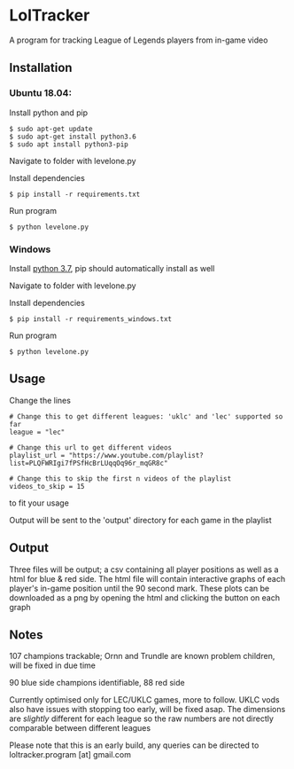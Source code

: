 # LolTracker

A program for tracking League of Legends players from in-game video

## Installation

### Ubuntu 18.04:

Install python and pip

```
$ sudo apt-get update
$ sudo apt-get install python3.6
$ sudo apt install python3-pip

```
Navigate to folder with levelone.py

Install dependencies
```
$ pip install -r requirements.txt
```
Run program

```
$ python levelone.py
```

### Windows

Install [python 3.7](https://docs.python.org/3/using/windows.html), pip should automatically install as well

Navigate to folder with levelone.py

Install dependencies
```
$ pip install -r requirements_windows.txt
```
Run program

```
$ python levelone.py
```


## Usage

Change the lines
```
# Change this to get different leagues: 'uklc' and 'lec' supported so far
league = "lec"

# Change this url to get different videos
playlist_url = "https://www.youtube.com/playlist?list=PLQFWRIgi7fPSfHcBrLUqqOq96r_mqGR8c"

# Change this to skip the first n videos of the playlist
videos_to_skip = 15

```
to fit your usage

Output will be sent to the 'output' directory for each game in the playlist

## Output

Three files will be output; a csv containing all player positions as well as a html for blue & red side. The html file will contain interactive graphs of each player's in-game position until the 90 second mark. These plots can be downloaded as a png by opening the html and clicking the button on each graph


## Notes

107 champions trackable; Ornn and Trundle are known problem children, will be fixed in due time

90 blue side champions identifiable, 88 red side

Currently optimised only for LEC/UKLC games, more to follow. UKLC vods also have issues with stopping too early, will be fixed asap. The dimensions are *slightly* different for each league so the raw numbers are not directly comparable between different leagues

Please note that this is an early build, any queries can be directed to  loltracker.program [at] gmail.com
